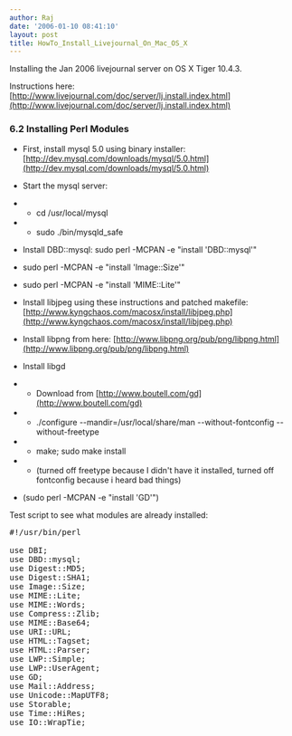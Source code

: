```yaml
---
author: Raj
date: '2006-01-10 08:41:10'
layout: post
title: HowTo_Install_Livejournal_On_Mac_OS_X
---
```


Installing the Jan 2006 livejournal server on OS X Tiger 10.4.3.

Instructions here: [http://www.livejournal.com/doc/server/lj.install.index.html](http://www.livejournal.com/doc/server/lj.install.index.html)

### 6.2 Installing Perl Modules

* First, install mysql 5.0 using binary installer: [http://dev.mysql.com/downloads/mysql/5.0.html](http://dev.mysql.com/downloads/mysql/5.0.html)

* Start the mysql server: 
* * cd /usr/local/mysql
* * sudo ./bin/mysqld_safe

* Install DBD::mysql: sudo perl -MCPAN -e "install 'DBD::mysql'"

* sudo perl -MCPAN -e "install 'Image::Size'"
* sudo perl -MCPAN -e "install 'MIME::Lite'"

* Install libjpeg using these instructions and patched makefile: [http://www.kyngchaos.com/macosx/install/libjpeg.php](http://www.kyngchaos.com/macosx/install/libjpeg.php)

* Install libpng from here: [http://www.libpng.org/pub/png/libpng.html](http://www.libpng.org/pub/png/libpng.html)

* Install libgd
* * Download from [http://www.boutell.com/gd](http://www.boutell.com/gd)
* * ./configure --mandir=/usr/local/share/man --without-fontconfig --without-freetype
* * make; sudo make install
* * (turned off freetype because I didn't have it installed, turned off fontconfig because i heard bad things)

* (sudo perl -MCPAN -e "install 'GD'")

Test script to see what modules are already installed:

<pre>
#!/usr/bin/perl

use DBI;
use DBD::mysql;
use Digest::MD5;
use Digest::SHA1;
use Image::Size;
use MIME::Lite;
use MIME::Words;
use Compress::Zlib;
use MIME::Base64;
use URI::URL;
use HTML::Tagset;
use HTML::Parser;
use LWP::Simple;
use LWP::UserAgent;
use GD;
use Mail::Address;
use Unicode::MapUTF8;
use Storable;
use Time::HiRes;
use IO::WrapTie;
</pre>


